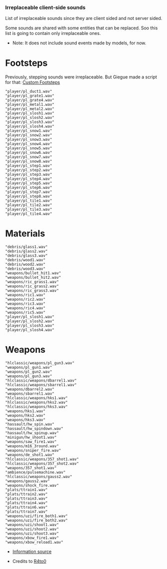 ### Irreplaceable client-side sounds

List of irreplaceable sounds since they are client sided and not server sided.

Some sounds are shared with some entities that can be replaced. Soo this list is going to contain only irreplaceable ones.
- Note: It does not include sound events made by models, for now.

# Footsteps

Previously, stepping sounds were irreplaceable. But Giegue made a script for that: [Custom Footsteps](https://github.com/JulianR0/CFootsteps)

```angelscript
"player/pl_duct1.wav"
"player/pl_grate1.wav"
"player/pl_grate4.wav"
"player/pl_metal1.wav"
"player/pl_metal2.wav"
"player/pl_slosh1.wav"
"player/pl_slosh2.wav"
"player/pl_slosh3.wav"
"player/pl_slosh4.wav"
"player/pl_snow1.wav"
"player/pl_snow2.wav"
"player/pl_snow3.wav"
"player/pl_snow4.wav"
"player/pl_snow5.wav"
"player/pl_snow6.wav"
"player/pl_snow7.wav"
"player/pl_snow8.wav"
"player/pl_step1.wav"
"player/pl_step2.wav"
"player/pl_step3.wav"
"player/pl_step4.wav"
"player/pl_step5.wav"
"player/pl_step6.wav"
"player/pl_step7.wav"
"player/pl_step8.wav"
"player/pl_tile1.wav"
"player/pl_tile2.wav"
"player/pl_tile3.wav"
"player/pl_tile4.wav"
```

# Materials

```angelscript
"debris/glass1.wav"
"debris/glass2.wav"
"debris/glass3.wav"
"debris/wood1.wav"
"debris/wood2.wav"
"debris/wood3.wav"
"weapons/bullet_hit1.wav"
"weapons/bullet_hit2.wav"
"weapons/ric_grass1.wav"
"weapons/ric_grass2.wav"
"weapons/ric_grass3.wav"
"weapons/ric1.wav"
"weapons/ric2.wav"
"weapons/ric3.wav"
"weapons/ric4.wav"
"weapons/ric5.wav"
"player/pl_slosh1.wav"
"player/pl_slosh2.wav"
"player/pl_slosh3.wav"
"player/pl_slosh4.wav"
```

# Weapons

```angelscript
"hlclassic/weapons/pl_gun3.wav"
"weapons/pl_gun1.wav"
"weapons/pl_gun2.wav"
"weapons/pl_gun3.wav"
"hlclassic/weapons/dbarrel1.wav"
"hlclassic/weapons/sbarrel1.wav"
"weapons/dbarrel2.wav"
"weapons/sbarrel1.wav"
"hlclassic/weapons/hks1.wav"
"hlclassic/weapons/hks2.wav"
"hlclassic/weapons/hks3.wav"
"weapons/hks1.wav"
"weapons/hks2.wav"
"weapons/hks3.wav"
"hassault/hw_spin.wav"
"hassault/hw_spindown.wav"
"hassault/hw_spinup.wav"
"minigun/hw_shoot1.wav"
"weapons/saw_fire1.wav"
"weapons/m16_3round.wav"
"weapons/sniper_fire.wav"
"weapons/de_shot1.wav"
"hlclassic/weapons/357_shot1.wav"
"hlclassic/weapons/357_shot2.wav"
"weapons/357_shot1.wav"
"ambience/pulsemachine.wav"
"hlclassic/weapons/gauss2.wav"
"weapons/gauss2.wav"
"weapons/shock_fire.wav"
"plats/ttrain1.wav"
"plats/ttrain2.wav"
"plats/ttrain3.wav"
"plats/ttrain4.wav"
"plats/ttrain6.wav"
"plats/ttrain7.wav"
"weapons/uzi/fire_both1.wav"
"weapons/uzi/fire_both2.wav"
"weapons/uzi/shoot1.wav"
"weapons/uzi/shoot2.wav"
"weapons/uzi/shoot3.wav"
"weapons/xbow_fire1.wav"
"weapons/xbow_reload1.wav"
```

- [Information source](https://github.com/R4to0/scstuff/wiki/Unreplaceable-client-side-sounds)

- Credits to [R4to0](https://github.com/R4to0)
